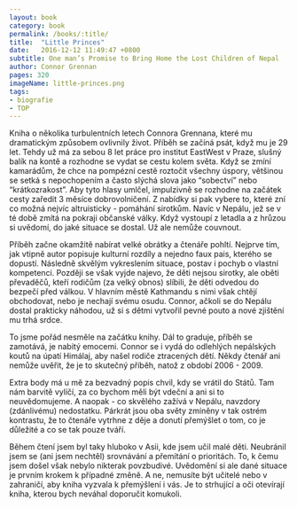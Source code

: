 ```yaml
---
layout: book
category: book
permalink: /books/:title/
title:  "Little Princes"
date:   2016-12-12 11:49:47 +0800
subtitle: One man’s Promise to Bring Home the Lost Children of Nepal
author: Connor Grennan
pages: 320
imageName: little-princes.png
tags:
- biografie
- TOP
---
```

Kniha o několika turbulentních letech Connora Grennana, které mu dramatickým způsobem ovlivnily život. Příběh se začíná psát, když mu je 29 let. Tehdy už má za sebou 8 let práce pro institut EastWest v Praze, slušný balík na kontě a rozhodne se vydat se cestu kolem světa. Když se zmíní kamarádům, že chce na pompézní cestě roztočit všechny úspory, většinou se setká s nepochopením a často slýchá slova jako “sobectví” nebo “krátkozrakost”. Aby tyto hlasy umlčel, impulzivně se rozhodne na začátek cesty zaředit 3 měsíce dobrovolničení. Z nabídky si pak vybere to, které zní co možná nejvíc altruisticky - pomáhání sirotkům. Navíc v Nepálu, jež se v té době zmítá na pokraji občanské války. Když vystoupí z letadla a z hrůzou si uvědomí, do jaké situace se dostal. Už ale nemůže couvnout.

Příběh začne okamžitě nabírat velké obrátky a čtenáře pohltí. Nejprve tím, jak vtipně autor popisuje kulturní rozdíly a nejedno faux pais, kterého se dopustí. Následně skvělým vykreslením situace, postav i pochyb o vlastní kompetenci. Později se však vyjde najevo, že děti nejsou sirotky, ale oběti převaděčů, kteří rodičům (za velký obnos) slíbili, že děti odvedou do bezpečí před válkou. V hlavním městě Kathmandu s nimi však chtějí obchodovat, nebo je nechají svému osudu. Connor, ačkoli se do Nepálu dostal prakticky náhodou, už si s dětmi vytvořil pevné pouto a nové zjištění mu trhá srdce.

To jsme pořád nesměle na začátku knihy. Dál to graduje, příběh se zamotává, je nabitý emocemi. Connor se i vydá do odlehlých nepálských koutů na úpatí Himálaj, aby našel rodiče ztracených dětí. Někdy čtenář ani nemůže uvěřit, že je to skutečný příběh, natož z období 2006 - 2009.

Extra body má u mě za bezvadný popis chvil, kdy se vrátil do Států. Tam nám barvitě vylíčí, za co bychom měli být vdeční a ani si to neuvědomujeme. A naopak - co skvělého zažívá v Nepálu, navzdory (zdánlivému) nedostatku. Párkrát jsou oba světy zmíněny v tak ostrém kontrastu, že to čtenáře vytrhne z děje a donutí přemýšlet o tom, co je důležité a co se tak pouze tváří.

Během čtení jsem byl taky hluboko v Asii, kde jsem učil malé děti. Neubránil jsem se (ani jsem nechtěl) srovnávání a přemítání o prioritách. To, k čemu jsem došel však nebylo nikterak povzbudivé. Uvědomění si ale dané situace je prvním krokem k případné změně. A ne, nemusíte být učitelé nebo v zahraničí, aby kniha vyzvala k přemýšlení i vás. Je to strhující a oči otevírají kniha, kterou bych neváhal doporučit komukoli.